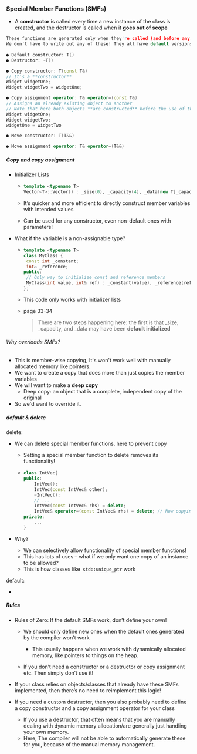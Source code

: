 ###  Special Member Functions (SMFs)

* A **constructor** is called every time a new instance of the class is created, and the destructor is called when it **goes out of scope**

```c++
These functions are generated only when they're called (and before any are explicitly defined by you):
We don’t have to write out any of these! They all have default versions that are generated automatically!
    
● Default constructor: T()
● Destructor: ~T()

● Copy constructor: T(const T&)
// It's a **constructor**
Widget widgetOne;
Widget widgetTwo = widgetOne;

● Copy assignment operator: T& operator=(const T&)
// Assigns an already existing object to another
// Note that here both objects **are constructed** before the use of the = operator
Widget widgetOne;
Widget widgetTwo;
widgetOne = widgetTwo

● Move constructor: T(T&&)

● Move assignment operator: T& operator=(T&&)
```

##### Copy and copy assignment

* Initializer Lists

  * ```c++
    template <typename T>
    Vector<T>::Vector() : _size(0), _capacity(4), _data(new T[_capacity]) { }
    ```

  * It’s quicker and more efficient to directly construct member variables with intended values

  * Can be used for any constructor, even non-default ones with parameters!

* What if the variable is a non-assignable type?

  * ```c++
    template <typename T>
    class MyClass {
     const int _constant;
     int& _reference;
    public:
     // Only way to initialize const and reference members
     MyClass(int value, int& ref) : _constant(value), _reference(ref) { }
    };
    ```

  * This code only works with initializer lists

  * page 33-34

    > There are two steps happening here: the first is that _size, _capacity, and _data may have been **default initialized**

###### Why overloads SMFs?

* This is member-wise copying, It's won't work well with manually allocated memory like pointers.
* We want to create a copy that does more than just copies the member variables
* We will want to make a **deep copy**
  * Deep copy: an object that is a complete, independent copy of the original
* So we'd want to override it.

##### default & delete

delete:

* We can delete special member functions, here to prevent copy

  * Setting a special member function to delete removes its functionality!

  * ```c++
    class IntVec{
    public:
    	IntVec();
    	IntVec(const IntVec& other);
    	~IntVec();
    	// ...
    	IntVec(const IntVec& rhs) = delete;
    	IntVec& operator=(const IntVec& rhs) = delete; // Now copying isn’t a possible operation!
    private:
    	...
    }
    ```

* Why?

  * We can selectively allow functionality of special member functions!
  * This has lots of uses – what if we only want one copy of an instance to be allowed?
  * This is how classes like` std::unique_ptr` work

default:

* 

##### Rules

* Rules of Zero: If the default SMFs work, don’t define your own!

  * We should only define new ones when the default ones generated by the compiler won't work
    * This usually happens when we work with dynamically allocated memory, like pointers to things on the heap.

  * If you don’t need a constructor or a destructor or copy assignment etc. Then simply don’t use it! 

* If your class relies on objects/classes that already have these SMFs implemented, then there’s no need to reimplement this logic!

* If you need a custom destructor, then you also probably need to define a copy constructor and a copy assignment operator for your class 

  * If you use a destructor, that often means that you are manually dealing with dynamic memory allocation/are generally just handling your own memory. 
  * Here, The compiler will not be able to automatically generate these for you, because of the manual memory management.